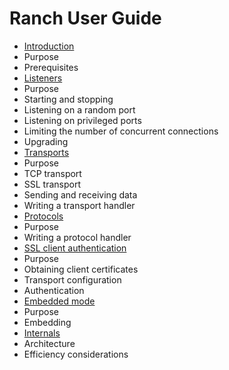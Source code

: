 Ranch User Guide
================

 *  [Introduction](introduction.md)
   *  Purpose
   *  Prerequisites
 *  [Listeners](listeners.md)
   *  Purpose
   *  Starting and stopping
   *  Listening on a random port
   *  Listening on privileged ports
   *  Limiting the number of concurrent connections
   *  Upgrading
 *  [Transports](transports.md)
   *  Purpose
   *  TCP transport
   *  SSL transport
   *  Sending and receiving data
   *  Writing a transport handler
 *  [Protocols](protocols.md)
   *  Purpose
   *  Writing a protocol handler
 *  [SSL client authentication](ssl_auth.md)
   *  Purpose
   *  Obtaining client certificates
   *  Transport configuration
   *  Authentication
 *  [Embedded mode](embedded.md)
   *  Purpose
   *  Embedding
 *  [Internals](internals.md)
   *  Architecture
   *  Efficiency considerations
